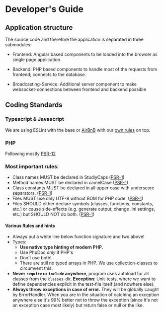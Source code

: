 # Developer's Guide

## Application structure

The source code and therefore the application is separated in three submodules:

* Frontend: Angular based components to be loaded into the browser as single page application.

* Backend: PHP based components to handle most of the requests from frontend; connects to the database.

* Broadcasting-Service: Additional server component to make websocket-connections between frontend and backend possible 

## Coding Standards

### Typescript & Javascript
We are using ESLint with the base or [AirBnB](https://www.npmjs.com/package/eslint-config-airbnb)
with our [own rules](https://www.npmjs.com/package/@iqb/eslint-config) on top.

### PHP
Following mostly [PSR-12](https://www.php-fig.org/psr/psr-12/)

### Most important rules:
* Class names MUST be declared in StudlyCaps ([PSR-1](https://www.php-fig.org/psr/psr-1/))
* Method names MUST be declared in camelCase ([PSR-1](https://www.php-fig.org/psr/psr-1/))
* Class constants MUST be declared in all upper case with underscore separators.
  ([PSR-1](https://www.php-fig.org/psr/psr-1/))
* Files MUST use only UTF-8 without BOM for PHP code. ([PSR-1](https://www.php-fig.org/psr/psr-1/))
* Files SHOULD either declare symbols (classes, functions, constants, etc.) or cause side-effects
  (e.g. generate output, change .ini settings, etc.) but SHOULD NOT do both. ([PSR-1](https://www.php-fig.org/psr/psr-1/))

#### Various Rules and hints
* Always put a white line below function signature and two above!
* Types:
  * **Use native type hinting of modern PHP.**
  * Use PhpDoc *only* if PHP's  
  * Don't use both!
  * There are still no typed arrays in PHP. We use collection-classes to circumvent this.
* **Never `require` or `include` anywhere**, program uses autoload for all classes from the `classes`-dir.  **Exception**: Unit-tests, where we want to define dependencies explicit in the test-file itself (and nowhere else).
* **Always throw exceptions in case of error.** They will be globally caught by ErrorHandler.
  When you are in the situation of catching an exception anywhere else it's 99% better not to throw the exception
  (since it's not an exception case most likely) but return false or null or the like.